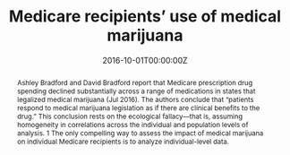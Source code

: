 ---
title: "Medicare recipients’ use of medical marijuana"

authors:
- "admin"
- "Keith Humphreys"
date: "2016-10-01T00:00:00Z"
doi: "10.1377/hlthaff.2016.1108"
venue: "Health Affairs"
publishDate: "2017-01-01T00:00:00Z"
publication_types: ["2"]
abstract: "Ashley Bradford and David Bradford report that Medicare prescription drug spending declined substantially across a range of medications in states that legalized medical marijuana (Jul 2016). The authors conclude that “patients respond to medical marijuana legislation as if there are clinical benefits to the drug.”

This conclusion rests on the ecological fallacy—that is, assuming homogeneity in correlations across the individual and population levels of analysis. 1 The only compelling way to assess the impact of medical marijuana on individual Medicare recipients is to analyze individual-level data."
summary: "Caputi, T. L., & Humphreys, K. (2016). Medicare Recipients Use Of Medical Marijuana. Health Affairs, 35(10), 19361936. doi:10.1377/hlthaff.2016.1108"
tags: 
featured: false
links:
- name: Paper Link
  url: "https://www.healthaffairs.org/doi/10.1377/hlthaff.2016.1108"
url_pdf: "/files/HA-2016.pdf"
image:
  focal_point: ""
  preview_only: false
---